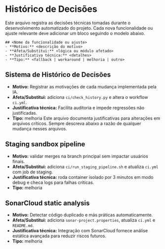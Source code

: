 # Histórico de Decisões


Este arquivo registra as decisões técnicas tomadas durante o desenvolvimento automatizado do projeto.
Cada nova funcionalidade ou ajuste relevante deve adicionar um bloco seguindo o modelo abaixo.

```
## <Nome da funcionalidade ou ajuste>
- **Motivo:** <descrição do motivo>
- **Afeta/Substitui:** <lógica ou módulo afetado>
- **Justificativa técnica:** <detalhes>
- **Tipo:** <fallback | workaround | melhoria | outro>
```

## Sistema de Histórico de Decisões
- **Motivo:** Registrar as motivações de cada mudança implementada pela IA.
- **Afeta/Substitui:** adiciona `ci/check_history.py` e altera o workflow `ci.yml`.
- **Justificativa técnica:** Facilita auditoria e impede regressões não justificadas.
- **Tipo:** melhoria
Este arquivo documenta justificativas para alterações em arquivos críticos. Sempre descreva abaixo a razão de qualquer mudança nesses arquivos.

## Staging sandbox pipeline
- **Motivo:** validar merges na branch principal sem impactar usuários finais.
- **Afeta/Substitui:** adiciona `ci/run_staging_pipeline.sh` e atualiza `ci.yml` com job de staging.
- **Justificativa técnica:** roda container isolado por 3 minutos em modo debug e checa logs para falhas críticas.
- **Tipo:** melhoria

## SonarCloud static analysis
- **Motivo:** Detectar código duplicado e más práticas automaticamente.
- **Afeta/Substitui:** adiciona `sonar-project.properties`, atualiza `ci.yml` e `README.md`.
- **Justificativa técnica:** Integração com SonarCloud fornece análise estática avançada para reduzir riscos futuros.
- **Tipo:** melhoria

